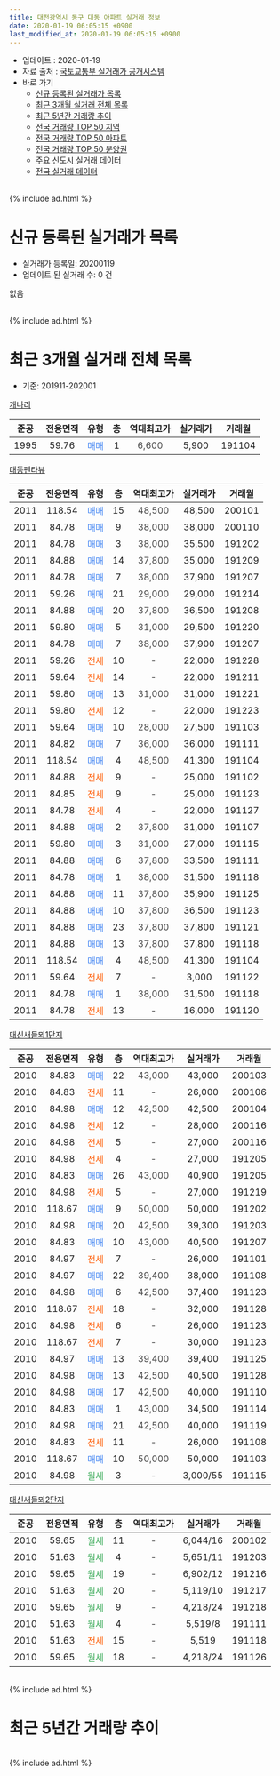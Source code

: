 ```yaml
---
title: 대전광역시 동구 대동 아파트 실거래 정보
date: 2020-01-19 06:05:15 +0900
last_modified_at: 2020-01-19 06:05:15 +0900
---
```


* 업데이트 : 2020-01-19
* 자료 출처 : [국토교통부 실거래가 공개시스템](http://rt.molit.go.kr)
* 바로 가기
    * [신규 등록된 실거래가 목록](#신규-등록된-실거래가-목록)
    * [최근 3개월 실거래 전체 목록](#최근-3개월-실거래-전체-목록)
    * [최근 5년간 거래량 추이](#최근-5년간-거래량-추이)
    * [전국 거래량 TOP 50 지역](https://apt-info.github.io/apt-trade-info/최근-3개월-전국에서-가장-거래가-많이-발생한-지역)
    * [전국 거래량 TOP 50 아파트](https://apt-info.github.io/apt-trade-info/최근-3개월-전국에서-가장-거래가-많이-발생한-아파트)
    * [전국 거래량 TOP 50 분양권](https://apt-info.github.io/apt-trade-info/최근-3개월-전국에서-가장-거래가-많이-발생한-분양권)
    * [주요 신도시 실거래 데이터](https://apt-info.github.io/apt-trade-info/주요-신도시)
    * [전국 실거래 데이터](https://apt-info.github.io/apt-trade-info/전국)
<br>
{% include ad.html %}
<br>

# 신규 등록된 실거래가 목록
* 실거래가 등록일: 20200119
* 업데이트 된 실거래 수: 0 건

없음

<br>
{% include ad.html %}
<br>

# 최근 3개월 실거래 전체 목록
* 기준: 201911-202001


[개나리](https://search.naver.com/search.naver?query=%EB%8C%80%EC%A0%84%EA%B4%91%EC%97%AD%EC%8B%9C+%EB%8F%99%EA%B5%AC+%EB%8C%80%EB%8F%99+%EA%B0%9C%EB%82%98%EB%A6%AC)

|준공|전용면적|유형|층|역대최고가|실거래가|거래월|
|:---:|:---:|:---:|:---:|:---:|:---:|:---:|
|1995|59.76|<span style="color:#4285f3">매매</span>|1|<span style="color:#444444">6,600</span>|5,900|191104|

[대동펜타뷰](https://search.naver.com/search.naver?query=%EB%8C%80%EC%A0%84%EA%B4%91%EC%97%AD%EC%8B%9C+%EB%8F%99%EA%B5%AC+%EB%8C%80%EB%8F%99+%EB%8C%80%EB%8F%99%ED%8E%9C%ED%83%80%EB%B7%B0)

|준공|전용면적|유형|층|역대최고가|실거래가|거래월|
|:---:|:---:|:---:|:---:|:---:|:---:|:---:|
|2011|118.54|<span style="color:#4285f3">매매</span>|15|<span style="color:#444444">48,500</span>|48,500|200101|
|2011|84.78|<span style="color:#4285f3">매매</span>|9|<span style="color:#444444">38,000</span>|38,000|200110|
|2011|84.78|<span style="color:#4285f3">매매</span>|3|<span style="color:#444444">38,000</span>|35,500|191202|
|2011|84.88|<span style="color:#4285f3">매매</span>|14|<span style="color:#444444">37,800</span>|35,000|191209|
|2011|84.78|<span style="color:#4285f3">매매</span>|7|<span style="color:#444444">38,000</span>|37,900|191207|
|2011|59.26|<span style="color:#4285f3">매매</span>|21|<span style="color:#444444">29,000</span>|29,000|191214|
|2011|84.88|<span style="color:#4285f3">매매</span>|20|<span style="color:#444444">37,800</span>|36,500|191208|
|2011|59.80|<span style="color:#4285f3">매매</span>|5|<span style="color:#444444">31,000</span>|29,500|191220|
|2011|84.78|<span style="color:#4285f3">매매</span>|7|<span style="color:#444444">38,000</span>|37,900|191207|
|2011|59.26|<span style="color:#ff5a00">전세</span>|10|<span style="color:#444444">-</span>|22,000|191228|
|2011|59.64|<span style="color:#ff5a00">전세</span>|14|<span style="color:#444444">-</span>|22,000|191211|
|2011|59.80|<span style="color:#4285f3">매매</span>|13|<span style="color:#444444">31,000</span>|31,000|191221|
|2011|59.80|<span style="color:#ff5a00">전세</span>|12|<span style="color:#444444">-</span>|22,000|191223|
|2011|59.64|<span style="color:#4285f3">매매</span>|10|<span style="color:#444444">28,000</span>|27,500|191103|
|2011|84.82|<span style="color:#4285f3">매매</span>|7|<span style="color:#444444">36,000</span>|36,000|191111|
|2011|118.54|<span style="color:#4285f3">매매</span>|4|<span style="color:#444444">48,500</span>|41,300|191104|
|2011|84.88|<span style="color:#ff5a00">전세</span>|9|<span style="color:#444444">-</span>|25,000|191102|
|2011|84.85|<span style="color:#ff5a00">전세</span>|9|<span style="color:#444444">-</span>|25,000|191123|
|2011|84.78|<span style="color:#ff5a00">전세</span>|4|<span style="color:#444444">-</span>|22,000|191127|
|2011|84.88|<span style="color:#4285f3">매매</span>|2|<span style="color:#444444">37,800</span>|31,000|191107|
|2011|59.80|<span style="color:#4285f3">매매</span>|3|<span style="color:#444444">31,000</span>|27,000|191115|
|2011|84.88|<span style="color:#4285f3">매매</span>|6|<span style="color:#444444">37,800</span>|33,500|191111|
|2011|84.78|<span style="color:#4285f3">매매</span>|1|<span style="color:#444444">38,000</span>|31,500|191118|
|2011|84.88|<span style="color:#4285f3">매매</span>|11|<span style="color:#444444">37,800</span>|35,900|191125|
|2011|84.88|<span style="color:#4285f3">매매</span>|10|<span style="color:#444444">37,800</span>|36,500|191123|
|2011|84.88|<span style="color:#4285f3">매매</span>|23|<span style="color:#444444">37,800</span>|37,800|191121|
|2011|84.88|<span style="color:#4285f3">매매</span>|13|<span style="color:#444444">37,800</span>|37,800|191118|
|2011|118.54|<span style="color:#4285f3">매매</span>|4|<span style="color:#444444">48,500</span>|41,300|191104|
|2011|59.64|<span style="color:#ff5a00">전세</span>|7|<span style="color:#444444">-</span>|3,000|191122|
|2011|84.78|<span style="color:#4285f3">매매</span>|1|<span style="color:#444444">38,000</span>|31,500|191118|
|2011|84.78|<span style="color:#ff5a00">전세</span>|13|<span style="color:#444444">-</span>|16,000|191120|

[대신새들뫼1단지](https://search.naver.com/search.naver?query=%EB%8C%80%EC%A0%84%EA%B4%91%EC%97%AD%EC%8B%9C+%EB%8F%99%EA%B5%AC+%EB%8C%80%EB%8F%99+%EB%8C%80%EC%8B%A0%EC%83%88%EB%93%A4%EB%AB%BC1%EB%8B%A8%EC%A7%80)

|준공|전용면적|유형|층|역대최고가|실거래가|거래월|
|:---:|:---:|:---:|:---:|:---:|:---:|:---:|
|2010|84.83|<span style="color:#4285f3">매매</span>|22|<span style="color:#444444">43,000</span>|43,000|200103|
|2010|84.83|<span style="color:#ff5a00">전세</span>|11|<span style="color:#444444">-</span>|26,000|200106|
|2010|84.98|<span style="color:#4285f3">매매</span>|12|<span style="color:#444444">42,500</span>|42,500|200104|
|2010|84.98|<span style="color:#ff5a00">전세</span>|12|<span style="color:#444444">-</span>|28,000|200116|
|2010|84.98|<span style="color:#ff5a00">전세</span>|5|<span style="color:#444444">-</span>|27,000|200116|
|2010|84.98|<span style="color:#ff5a00">전세</span>|4|<span style="color:#444444">-</span>|27,000|191205|
|2010|84.83|<span style="color:#4285f3">매매</span>|26|<span style="color:#444444">43,000</span>|40,900|191205|
|2010|84.98|<span style="color:#ff5a00">전세</span>|5|<span style="color:#444444">-</span>|27,000|191219|
|2010|118.67|<span style="color:#4285f3">매매</span>|9|<span style="color:#444444">50,000</span>|50,000|191202|
|2010|84.98|<span style="color:#4285f3">매매</span>|20|<span style="color:#444444">42,500</span>|39,300|191203|
|2010|84.83|<span style="color:#4285f3">매매</span>|10|<span style="color:#444444">43,000</span>|40,500|191207|
|2010|84.97|<span style="color:#ff5a00">전세</span>|7|<span style="color:#444444">-</span>|26,000|191101|
|2010|84.97|<span style="color:#4285f3">매매</span>|22|<span style="color:#444444">39,400</span>|38,000|191108|
|2010|84.98|<span style="color:#4285f3">매매</span>|6|<span style="color:#444444">42,500</span>|37,400|191123|
|2010|118.67|<span style="color:#ff5a00">전세</span>|18|<span style="color:#444444">-</span>|32,000|191128|
|2010|84.98|<span style="color:#ff5a00">전세</span>|6|<span style="color:#444444">-</span>|26,000|191123|
|2010|118.67|<span style="color:#ff5a00">전세</span>|7|<span style="color:#444444">-</span>|30,000|191123|
|2010|84.97|<span style="color:#4285f3">매매</span>|13|<span style="color:#444444">39,400</span>|39,400|191125|
|2010|84.98|<span style="color:#4285f3">매매</span>|13|<span style="color:#444444">42,500</span>|40,500|191128|
|2010|84.98|<span style="color:#4285f3">매매</span>|17|<span style="color:#444444">42,500</span>|40,000|191110|
|2010|84.83|<span style="color:#4285f3">매매</span>|1|<span style="color:#444444">43,000</span>|34,500|191114|
|2010|84.98|<span style="color:#4285f3">매매</span>|21|<span style="color:#444444">42,500</span>|40,000|191119|
|2010|84.83|<span style="color:#ff5a00">전세</span>|11|<span style="color:#444444">-</span>|26,000|191108|
|2010|118.67|<span style="color:#4285f3">매매</span>|10|<span style="color:#444444">50,000</span>|50,000|191103|
|2010|84.98|<span style="color:#34a853">월세</span>|3|<span style="color:#444444">-</span>|3,000/55|191115|


<script async src="//pagead2.googlesyndication.com/pagead/js/adsbygoogle.js"></script>
<!-- 기본 -->
<ins class="adsbygoogle"
     style="display:block"
     data-ad-client="ca-pub-1142216861245946"
     data-ad-slot="4805727019"
     data-ad-format="auto"
     data-full-width-responsive="true"></ins>
<script>
(adsbygoogle = window.adsbygoogle || []).push({});
</script>


[대신새들뫼2단지](https://search.naver.com/search.naver?query=%EB%8C%80%EC%A0%84%EA%B4%91%EC%97%AD%EC%8B%9C+%EB%8F%99%EA%B5%AC+%EB%8C%80%EB%8F%99+%EB%8C%80%EC%8B%A0%EC%83%88%EB%93%A4%EB%AB%BC2%EB%8B%A8%EC%A7%80)

|준공|전용면적|유형|층|역대최고가|실거래가|거래월|
|:---:|:---:|:---:|:---:|:---:|:---:|:---:|
|2010|59.65|<span style="color:#34a853">월세</span>|11|<span style="color:#444444">-</span>|6,044/16|200102|
|2010|51.63|<span style="color:#34a853">월세</span>|4|<span style="color:#444444">-</span>|5,651/11|191203|
|2010|59.65|<span style="color:#34a853">월세</span>|19|<span style="color:#444444">-</span>|6,902/12|191216|
|2010|51.63|<span style="color:#34a853">월세</span>|20|<span style="color:#444444">-</span>|5,119/10|191217|
|2010|59.65|<span style="color:#34a853">월세</span>|9|<span style="color:#444444">-</span>|4,218/24|191218|
|2010|51.63|<span style="color:#34a853">월세</span>|4|<span style="color:#444444">-</span>|5,519/8|191111|
|2010|51.63|<span style="color:#ff5a00">전세</span>|15|<span style="color:#444444">-</span>|5,519|191118|
|2010|59.65|<span style="color:#34a853">월세</span>|18|<span style="color:#444444">-</span>|4,218/24|191126|


<br>
{% include ad.html %}
<br>

# 최근 5년간 거래량 추이


<div style="width:100%;">
    <canvas id="deal_progress" height="200"></canvas>
</div>

<script>
new Chart(document.getElementById("deal_progress"), {
    type: 'line',
    data: {
        labels: ['201501','201502','201503','201504','201505','201506','201507','201508','201509','201510','201511','201512','201601','201602','201603','201604','201605','201606','201607','201608','201609','201610','201611','201612','201701','201702','201703','201704','201705','201706','201707','201708','201709','201710','201711','201712','201801','201802','201803','201804','201805','201806','201807','201808','201809','201810','201811','201812','201901','201902','201903','201904','201905','201906','201907','201908','201909','201910','201911','201912','202001'],
        datasets: [{
            label: '매매',
            pointRadius: 1,
            data: [20, 15, 21, 9, 18, 15, 13, 12, 14, 8, 13, 16, 13, 10, 3, 5, 5, 4, 10, 12, 16, 9, 18, 6, 8, 14, 13, 5, 9, 11, 10, 6, 8, 3, 3, 13, 57, 29, 49, 24, 33, 34, 33, 93, 61, 6, 9, 9, 8, 8, 14, 9, 10, 27, 27, 20, 12, 16, 22, 12, 4],
            borderColor: "rgba(255, 201, 14, 1)",
            backgroundColor: "rgba(255, 201, 14, 0.5)",
            fill: false,
            lineTension: 0
        },{
            label: '전월세',
            pointRadius: 1,
            data: [10, 13, 8, 7, 6, 5, 6, 2, 12, 13, 13, 11, 7, 17, 5, 9, 8, 1, 16, 8, 6, 4, 15, 5, 9, 10, 6, 2, 2, 8, 13, 4, 9, 6, 8, 12, 11, 13, 16, 5, 6, 7, 10, 4, 4, 8, 2, 8, 12, 14, 8, 9, 8, 9, 15, 12, 10, 15, 14, 9, 4],
            borderColor: "rgba(0, 141, 185, 1)",
            backgroundColor: "rgba(0, 141, 185, 0.5)",
            fill: false,
            lineTension: 0
        }
        ]
    },
    options: {
        responsive: true,
        title: {
            display: false
        },
        tooltips: {
            mode: 'index',
            intersect: false
        },
        hover: {
            mode: 'nearest',
            intersect: true
        },
        scales: {
            xAxes: [{
                display: true,
                scaleLabel: {
                    display: true,
                    labelString: '년/월'
                }
            }],
            yAxes: [{
                display: true,
                ticks: {
                    suggestedMin: 0,
                },
                scaleLabel: {
                    display: true,
                    labelString: '실거래 수'
                }
            }]
        }
    }
});

</script>


<br>
{% include ad.html %}
<br>

